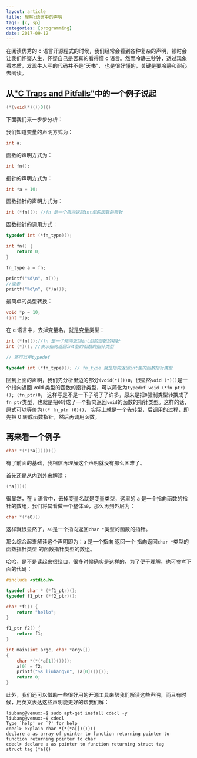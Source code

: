 ```yaml
---
layout: article
title: 理解c语言中的声明
tags: [c, sp]
categories: [programming]
date: 2017-09-12
---
```


在阅读优秀的 c 语言开源程式的时候，我们经常会看到各种复杂的声明，顿时会让我们怀疑人生，怀疑自己是否真的看得懂 c 语言。然而冷静三秒钟，透过现象看本质，发现牛人写的代码并不是“天书”，
也是很好懂的，关键是要冷静和耐心去阅读。

## 从["C Traps and Pitfalls"](http://www.literateprogramming.com/ctraps.pdf)中的一个例子说起

```c
(*(void(*)())0)()
```

下面我们来一步步分析：

我们知道变量的声明方式为：

```c
int a;
```

函数的声明方式为：

```c
int fn();
```

指针的声明方式为：

```c
int *a = 10;
```

函数指针的声明方式为：

```c
int (*fn)(); //fn 是一个指向返回int型的函数的指针
```

函数指针的调用方式：

```c
typedef int (*fn_type)();

int fn() {
    return 0;
}

fn_type a = fn;

printf("%d\n", a());
//或者
printf("%d\n", (*)a());

```

最简单的类型转换：

```c
void *p = 10;
(int *)p;
```

在 c 语言中，去掉变量名，就是变量类型：

```c
int (*fn)();//fn 是一个指向返回int型的函数的指针
int (*)(); //表示指向返回int型的函数的指针类型

// 还可以用typedef

typedef int (*fn_type)(); // fn_type 就是指向返回int型的函数指针类型
```

回到上面的声明，我们先分析里边的部分`(void(*)())0`，很显然`void (*)()`是一个指向返回 void 类型的函数的指针类型，可以简化为`typedef void (*fn_ptr)(); (fn_ptr)0`，
这样写是不是一下子明了了许多，原来是把`0`强制类型转换成了`fn_ptr`类型，也就是把`0`转成了一个指向返回`void`的函数的指针类型。这样的话，原式可以等价为`((* fn_ptr )0)()`，
实际上就是一个先转型，后调用的过程，即先把 0 转成函数指针，然后再调用函数。

## 再来看一个例子

```c
char *(*(*a[])())()
```

有了前面的基础，我相信再理解这个声明就没有那么困难了。

首先还是从内到外来解读：

```c
(*a[])()
```

很显然，在 c 语言中，去掉变量名就是变量类型，这里的 a 是一个指向函数的指针的数组，我们将其看做一个整体`a0`，那么再到外层为：

```c
char *(*a0)()
```

这样就很显然了，`a0`是一个指向返回`char *`类型的函数的指针。

那么综合起来解读这个声明即为：a 是一个指向 返回一个 指向返回`char *`类型的函数指针类型 的函数指针类型的数组。

哈哈，是不是读起来很绕口，很多时候确实是这样的，为了便于理解，也可参考下面的代码：

```c
#include <stdio.h>

typedef char * (*f1_ptr)();
typedef f1_ptr (*f2_ptr)();

char *f1() {
    return "hello";
}

f1_ptr f2() {
    return f1;
}

int main(int argc, char *argv[])
{
    char *(*(*a[1])())();
    a[0] = f2;
    printf("%s liubang\n", (a[0]())());
    return 0;
}
```

此外，我们还可以借助一些很好用的开源工具来帮我们解读这些声明，而且有时候，用英文表达这些声明能更好的帮我们解：

```shell
liubang@venux:~$ sudo apt-get install cdecl -y
liubang@venux:~$ cdecl
Type `help' or `?' for help
cdecl> explain char *(*(*a[])())()
declare a as array of pointer to function returning pointer to function returning pointer to char
cdecl> declare a as pointer to function returning struct tag
struct tag (*a)()
```
